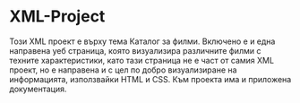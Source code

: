 # XML-Project
Този XML проект е върху тема Каталог за филми.
Включено е и една направена уеб страница, която визуализира различните филми с техните характеристики, като тази страница не е част от самия XML проект, но е направена и с цел по добро визуализиране на информацията, използвайки HTML и CSS.
Към проекта има и приложена документация.
